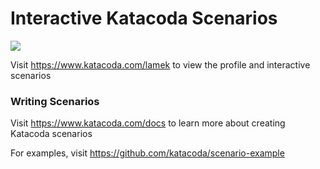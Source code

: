 # Interactive Katacoda Scenarios

[![](http://shields.katacoda.com/katacoda/lamek/count.svg)](https://www.katacoda.com/lamek "Get your profile on Katacoda.com")

Visit https://www.katacoda.com/lamek to view the profile and interactive scenarios

### Writing Scenarios
Visit https://www.katacoda.com/docs to learn more about creating Katacoda scenarios

For examples, visit https://github.com/katacoda/scenario-example
